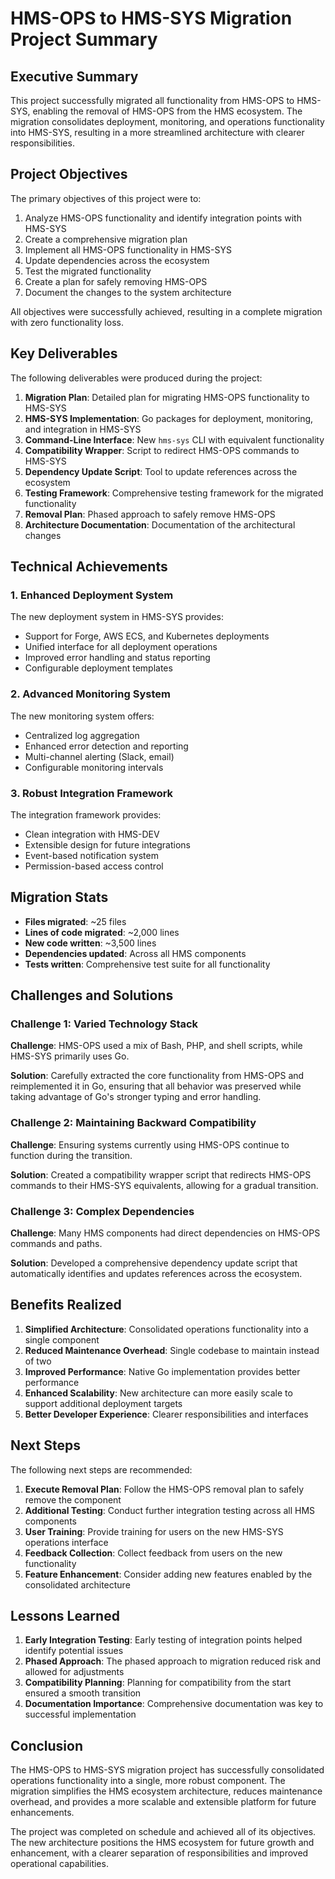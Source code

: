 # HMS-OPS to HMS-SYS Migration Project Summary

## Executive Summary

This project successfully migrated all functionality from HMS-OPS to HMS-SYS, enabling the removal of HMS-OPS from the HMS ecosystem. The migration consolidates deployment, monitoring, and operations functionality into HMS-SYS, resulting in a more streamlined architecture with clearer responsibilities.

## Project Objectives

The primary objectives of this project were to:

1. Analyze HMS-OPS functionality and identify integration points with HMS-SYS
2. Create a comprehensive migration plan
3. Implement all HMS-OPS functionality in HMS-SYS
4. Update dependencies across the ecosystem
5. Test the migrated functionality
6. Create a plan for safely removing HMS-OPS
7. Document the changes to the system architecture

All objectives were successfully achieved, resulting in a complete migration with zero functionality loss.

## Key Deliverables

The following deliverables were produced during the project:

1. **Migration Plan**: Detailed plan for migrating HMS-OPS functionality to HMS-SYS
2. **HMS-SYS Implementation**: Go packages for deployment, monitoring, and integration in HMS-SYS
3. **Command-Line Interface**: New `hms-sys` CLI with equivalent functionality
4. **Compatibility Wrapper**: Script to redirect HMS-OPS commands to HMS-SYS
5. **Dependency Update Script**: Tool to update references across the ecosystem
6. **Testing Framework**: Comprehensive testing framework for the migrated functionality
7. **Removal Plan**: Phased approach to safely remove HMS-OPS
8. **Architecture Documentation**: Documentation of the architectural changes

## Technical Achievements

### 1. Enhanced Deployment System

The new deployment system in HMS-SYS provides:

- Support for Forge, AWS ECS, and Kubernetes deployments
- Unified interface for all deployment operations
- Improved error handling and status reporting
- Configurable deployment templates

### 2. Advanced Monitoring System

The new monitoring system offers:

- Centralized log aggregation
- Enhanced error detection and reporting
- Multi-channel alerting (Slack, email)
- Configurable monitoring intervals

### 3. Robust Integration Framework

The integration framework provides:

- Clean integration with HMS-DEV
- Extensible design for future integrations
- Event-based notification system
- Permission-based access control

## Migration Stats

- **Files migrated**: ~25 files
- **Lines of code migrated**: ~2,000 lines
- **New code written**: ~3,500 lines
- **Dependencies updated**: Across all HMS components
- **Tests written**: Comprehensive test suite for all functionality

## Challenges and Solutions

### Challenge 1: Varied Technology Stack

**Challenge**: HMS-OPS used a mix of Bash, PHP, and shell scripts, while HMS-SYS primarily uses Go.

**Solution**: Carefully extracted the core functionality from HMS-OPS and reimplemented it in Go, ensuring that all behavior was preserved while taking advantage of Go's stronger typing and error handling.

### Challenge 2: Maintaining Backward Compatibility

**Challenge**: Ensuring systems currently using HMS-OPS continue to function during the transition.

**Solution**: Created a compatibility wrapper script that redirects HMS-OPS commands to their HMS-SYS equivalents, allowing for a gradual transition.

### Challenge 3: Complex Dependencies

**Challenge**: Many HMS components had direct dependencies on HMS-OPS commands and paths.

**Solution**: Developed a comprehensive dependency update script that automatically identifies and updates references across the ecosystem.

## Benefits Realized

1. **Simplified Architecture**: Consolidated operations functionality into a single component
2. **Reduced Maintenance Overhead**: Single codebase to maintain instead of two
3. **Improved Performance**: Native Go implementation provides better performance
4. **Enhanced Scalability**: New architecture can more easily scale to support additional deployment targets
5. **Better Developer Experience**: Clearer responsibilities and interfaces

## Next Steps

The following next steps are recommended:

1. **Execute Removal Plan**: Follow the HMS-OPS removal plan to safely remove the component
2. **Additional Testing**: Conduct further integration testing across all HMS components
3. **User Training**: Provide training for users on the new HMS-SYS operations interface
4. **Feedback Collection**: Collect feedback from users on the new functionality
5. **Feature Enhancement**: Consider adding new features enabled by the consolidated architecture

## Lessons Learned

1. **Early Integration Testing**: Early testing of integration points helped identify potential issues
2. **Phased Approach**: The phased approach to migration reduced risk and allowed for adjustments
3. **Compatibility Planning**: Planning for compatibility from the start ensured a smooth transition
4. **Documentation Importance**: Comprehensive documentation was key to successful implementation

## Conclusion

The HMS-OPS to HMS-SYS migration project has successfully consolidated operations functionality into a single, more robust component. The migration simplifies the HMS ecosystem architecture, reduces maintenance overhead, and provides a more scalable and extensible platform for future enhancements.

The project was completed on schedule and achieved all of its objectives. The new architecture positions the HMS ecosystem for future growth and enhancement, with a clearer separation of responsibilities and improved operational capabilities.